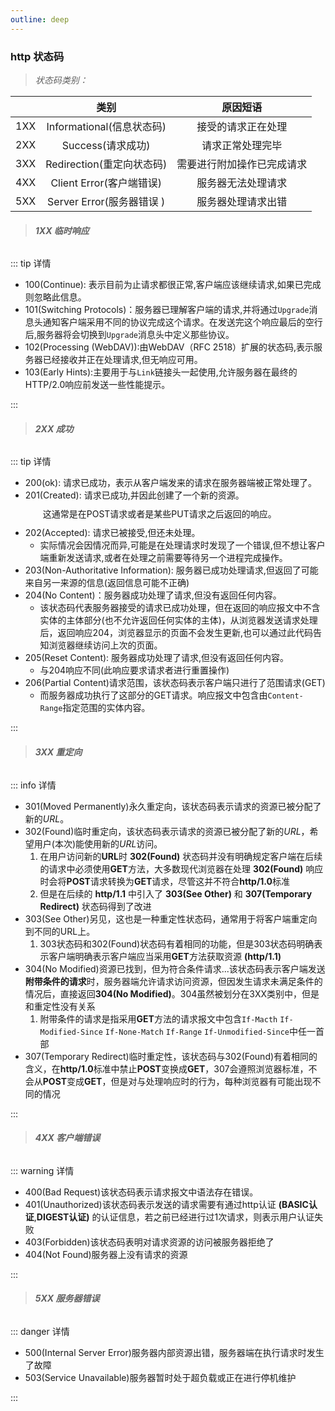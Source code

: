 ```yaml
---
outline: deep
---
```


<script setup>
import '../iconfont/iconfont.js'
</script>

<style module>
.icon {
  width: 1em;
  height: 1em;
  vertical-align: -0.15em;
  fill: currentColor;
  overflow: hidden;
}
</style>

### http 状态码

> _状态码类别：_

|     |           类别            |                   原因短语 |
| --- | :-----------------------: | :-------------------------: |
| 1XX | Informational(信息状态码) |         接受的请求正在处理 |
| 2XX |     Success(请求成功)     |           请求正常处理完毕 |
| 3XX | Redirection(重定向状态码) | 需要进行附加操作已完成请求 |
| 4XX | Client Error(客户端错误)  |         服务器无法处理请求 |
| 5XX | Server Error(服务器错误 ) |         服务器处理请求出错 |

> ###### **1XX 临时响应**

::: tip 详情

+  100(Continue): 表示目前为止请求都很正常,客户端应该继续请求,如果已完成则忽略此信息。
+  101(Switching Protocols)：服务器已理解客户端的请求,并将通过``Upgrade``消息头通知客户端采用不同的协议完成这个请求。在发送完这个响应最后的空行后,服务器将会切换到``Upgrade``消息头中定义那些协议。
+  102(Processing (WebDAV)):由WebDAV（RFC 2518）扩展的状态码,表示服务器已经接收并正在处理请求,但无响应可用。
+  103(Early Hints):主要用于与``Link``链接头一起使用,允许服务器在最终的HTTP/2.0响应前发送一些性能提示。

:::


> ###### **2XX 成功**
::: tip 详情

+  200(ok): 请求已成功，表示从客户端发来的请求在服务器端被正常处理了。
+  201(Created): 请求已成功,并因此创建了一个新的资源。
    <div style='color:;margin:10px;'>
    <svg class="icon" aria-hidden="true" width='15px' height='15px' style="display:inline-block;">
     <use xlink:href="#icon-naicha-01"></use>
    </svg>
    这通常是在POST请求或者是某些PUT请求之后返回的响应。
    </div>
+  202(Accepted): 请求已被接受,但还未处理。
    -   实际情况会因情况而异,可能是在处理请求时发现了一个错误,但不想让客户端重新发送请求,或者在处理之前需要等待另一个进程完成操作。
+  203(Non-Authoritative Information): 服务器已成功处理请求,但返回了可能来自另一来源的信息(返回信息可能不正确)
+  204(No Content)：服务器成功处理了请求,但没有返回任何内容。
    -   该状态码代表服务器接受的请求已成功处理，但在返回的响应报文中不含实体的主体部分(也不允许返回任何实体的主体)，从浏览器发送请求处理后，返回响应204，浏览器显示的页面不会发生更新,也可以通过此代码告知浏览器继续访问上次的页面。
+  205(Reset Content): 服务器成功处理了请求,但没有返回任何内容。
    -   与204响应不同(此响应要求请求者进行重置操作)
+  206(Partial Content)请求范围，该状态码表示客户端只进行了范围请求(GET)
    -   而服务器成功执行了这部分的GET请求。响应报文中包含由``Content-Range``指定范围的实体内容。

:::

> ###### **3XX 重定向**
::: info 详情

+  301(Moved Permanently)永久重定向，该状态码表示请求的资源已被分配了新的*URL*。
+  302(Found)临时重定向，该状态码表示请求的资源已被分配了新的*URL*，希望用户(本次)能使用新的*URL*访问。
    1. 在用户访问新的**URL**时 **302(Found)** 状态码并没有明确规定客户端在后续的请求中必须使用**GET**方法，大多数现代浏览器在处理 **302(Found)** 响应时会将**POST**请求转换为**GET**请求，尽管这并不符合**http/1.0**标准
    2. 但是在后续的 **http/1.1** 中引入了 **303(See Other)** 和 **307(Temporary Redirect)** 状态码得到了改进
+  303(See Other)另见，这也是一种重定性状态码，通常用于将客户端重定向到不同的URL上。
    1. 303状态码和302(Found)状态码有着相同的功能，但是303状态码明确表示客户端明确表示客户端应当采用**GET**方法获取资源 **(http/1.1)**
+  304(No Modified)资源已找到，但为符合条件请求...该状态码表示客户端发送**附带条件的请求**时，服务器端允许请求访问资源，但因发生请求未满足条件的情况后，直接返回**304(No Modified)**。304虽然被划分在3XX类别中，但是和重定性没有关系
    1. 附带条件的请求是指采用**GET**方法的请求报文中包含``If-Macth`` ``If-Modified-Since`` ``If-None-Match`` ``If-Range`` ``If-Unmodified-Since``中任一首部
+  307(Temporary Redirect)临时重定性，该状态码与302(Found)有着相同的含义，在**http/1.0**标准中禁止**POST**变换成**GET**，307会遵照浏览器标准，不会从**POST**变成**GET**，但是对与处理响应时的行为，每种浏览器有可能出现不同的情况

::: 


> ###### **4XX 客户端错误** 

::: warning 详情

+ 400(Bad Request)该状态码表示请求报文中语法存在错误。
+ 401(Unauthorized)该状态码表示发送的请求需要有通过http认证 **(BASIC认证**,**DIGEST认证)** 的认证信息，若之前已经进行过1次请求，则表示用户认证失败
+ 403(Forbidden)该状态码表明对请求资源的访问被服务器拒绝了
+ 404(Not Found)服务器上没有请求的资源

:::

> ###### **5XX 服务器错误** 

::: danger 详情

+ 500(Internal Server Error)服务器内部资源出错，服务器端在执行请求时发生了故障
+ 503(Service Unavailable)服务器暂时处于超负载或正在进行停机维护

:::
